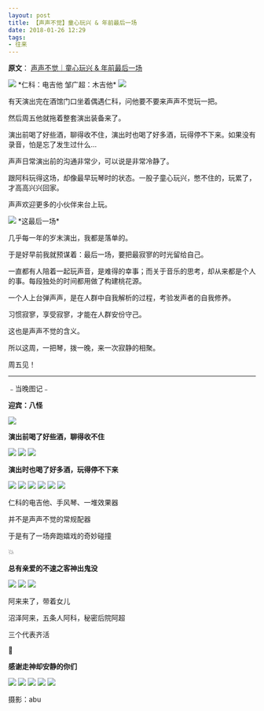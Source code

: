 ```yaml
---
layout: post
title: 【声声不觉】童心玩兴 & 年前最后一场
date: 2018-01-26 12:29
tags:
- 往来
---
```

**原文**：
[声声不觉｜童心玩兴 & 年前最后一场](https://m.sohu.com/a/221772072_648399/?pvid=000115_3w_a&tt_from=weixin&utm_source=weixin&utm_medium=toutiao_ios&utm_campaign=client_share&wxshare_count=1)

<img src="https://5b0988e595225.cdn.sohucs.com/q_70,c_zoom,w_640/images/20180209/7f38da04ccc04b88a27c9cf308112541.jpeg">
*仁科：电吉他  
邹广超：木吉他*

<img src="https://5b0988e595225.cdn.sohucs.com/q_70,c_zoom,w_640/images/20180209/cd84394a0da6458c909e75ae9d6bcdce.jpeg">

有天演出完在酒馆门口坐着偶遇仁科，问他要不要来声声不觉玩一把。

然后周五他就拖着整套演出装备来了。

演出前喝了好些酒，聊得收不住，演出时也喝了好多酒，玩得停不下来。如果没有录音，怕是忘了发生过什么…

声声日常演出前的沟通非常少，可以说是非常冷静了。

跟阿科玩得这场，却像最早玩琴时的状态。一股子童心玩兴，憋不住的，玩累了，才高高兴兴回家。

声声欢迎更多的小伙伴来台上玩。

<img src="https://5b0988e595225.cdn.sohucs.com/q_70,c_zoom,w_640/images/20180209/3b0ac934d90e4067b727a7773fc0eff9.webp">
*这最后一场*

几乎每一年的岁末演出，我都是落单的。

于是好早前我就预谋着：最后一场，要把最寂寥的时光留给自己。

一直都有人陪着一起玩声音，是难得的幸事；而关于音乐的思考，却从来都是个人的事。每段独处的时间都用做了构建桃花源。

一个人上台弹声声，是在人群中自我解析的过程，考验发声者的自我修养。

习惯寂寥，享受寂寥，才能在人群安份守己。

这也是声声不觉的含义。

所以这周，一把琴，拨一晚，来一次寂静的相聚。

周五见！

<hr class="stylish">

﹣当晚图记﹣

**迎宾：八怪**

<img src="https://5b0988e595225.cdn.sohucs.com/q_70,c_zoom,w_640/images/20180209/d8c1c697d58c4dc08796507f4e8bc841.webp">

**演出前喝了好些酒，聊得收不住**

<img src="https://5b0988e595225.cdn.sohucs.com/q_70,c_zoom,w_640/images/20180209/6181be700bce4c499ef189c88af49daf.webp">

<img src="https://5b0988e595225.cdn.sohucs.com/q_70,c_zoom,w_640/images/20180209/053ba1accd1d499eaedbe1a0ee530384.webp">

<img src="https://5b0988e595225.cdn.sohucs.com/q_70,c_zoom,w_640/images/20180209/79dfc3c3eabc489ab1370e7480ac8b9c.webp">

**演出时也喝了好多酒，玩得停不下来**

<img src="https://5b0988e595225.cdn.sohucs.com/q_70,c_zoom,w_640/images/20180209/8f1215b71ff7415691459334fb9c015a.webp">

<img src="https://5b0988e595225.cdn.sohucs.com/q_70,c_zoom,w_640/images/20180209/618a646c0f1b4ca58e2e76da7cfe347d.webp">

<img src="https://5b0988e595225.cdn.sohucs.com/q_70,c_zoom,w_640/images/20180209/034ceacd18ef4a81b0c0845d1a4e725b.webp">

<img src="https://5b0988e595225.cdn.sohucs.com/q_70,c_zoom,w_640/images/20180209/95ffd19a0c0547e1a93bf264b404012c.webp">

<img src="https://5b0988e595225.cdn.sohucs.com/q_70,c_zoom,w_640/images/20180209/3aef30a5810045988a9950873897082e.webp">

<img src="https://5b0988e595225.cdn.sohucs.com/q_70,c_zoom,w_640/images/20180209/6562142566254c3c9744e40d5c860e1f.webp">

仁科的电吉他、手风琴、一堆效果器

并不是声声不觉的常规配器

于是有了一场奔跑嬉戏的奇妙碰撞

💥

**总有亲爱的不速之客神出鬼没**

<img src="https://5b0988e595225.cdn.sohucs.com/q_70,c_zoom,w_640/images/20180209/6358ee9f422c4c2f927925a1f3fce705.webp">

<img src="https://5b0988e595225.cdn.sohucs.com/q_70,c_zoom,w_640/images/20180209/2cfc823b1f524cba819a8acab27690cd.webp">

<img src="https://5b0988e595225.cdn.sohucs.com/q_70,c_zoom,w_640/images/20180209/2f1792fe13364ec38a33682cfc7139ef.webp">

阿来来了，带着女儿

沼泽阿来，五条人阿科，秘密后院阿超

三个代表齐活

👬

**感谢走神却安静的你们**

<img src="https://5b0988e595225.cdn.sohucs.com/q_70,c_zoom,w_640/images/20180209/f62ac20433ac4842b43778fada9ecb50.webp">

<img src="https://5b0988e595225.cdn.sohucs.com/q_70,c_zoom,w_640/images/20180209/6250d5f7b7ee4103acc0cf1b49fa1820.webp">

<img src="https://5b0988e595225.cdn.sohucs.com/q_70,c_zoom,w_640/images/20180209/9a974f699bd140bc86908e8ce46b4f47.webp">

<img src="https://5b0988e595225.cdn.sohucs.com/q_70,c_zoom,w_640/images/20180209/b6381b02f2e748b98e84fe1a5d3b88dd.webp">

<img src="https://5b0988e595225.cdn.sohucs.com/q_70,c_zoom,w_640/images/20180209/53b23ee2b8bb4f06ada8788cc7a80078.webp">

摄影：abu